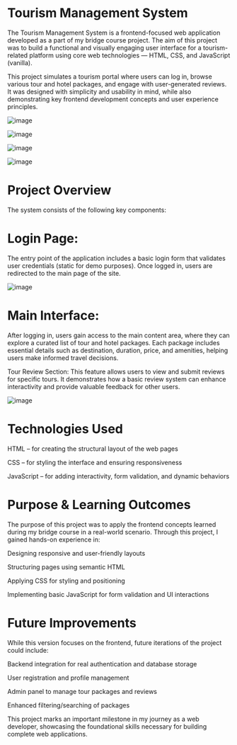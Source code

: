 
# Tourism Management System

The Tourism Management System is a frontend-focused web application developed as a part of my bridge course project. The aim of this project was to build a functional and visually engaging user interface for a tourism-related platform using core web technologies — HTML, CSS, and JavaScript (vanilla).

This project simulates a tourism portal where users can log in, browse various tour and hotel packages, and engage with user-generated reviews. It was designed with simplicity and usability in mind, while also demonstrating key frontend development concepts and user experience principles.

![image](https://github.com/user-attachments/assets/accdb1f1-ebdc-4b72-8cd8-c0c7e556f0fd)


![image](https://github.com/user-attachments/assets/3f8229b9-e2bd-4773-a9dc-20a1cce06770)



![image](https://github.com/user-attachments/assets/7dc2ed42-09f8-4156-b752-d881994bedd1)


![image](https://github.com/user-attachments/assets/39a4fd9d-70de-497c-ac5a-b0aa16e297fb)



# Project Overview

The system consists of the following key components:

# Login Page:
The entry point of the application includes a basic login form that validates user credentials (static for demo purposes). Once logged in, users are redirected to the main page of the site.

![image](https://github.com/user-attachments/assets/2bdef750-e39b-44a7-8147-e8ad963dfeb0)


# Main Interface:
After logging in, users gain access to the main content area, where they can explore a curated list of tour and hotel packages. Each package includes essential details such as destination, duration, price, and amenities, helping users make informed travel decisions.

Tour Review Section:
This feature allows users to view and submit reviews for specific tours. It demonstrates how a basic review system can enhance interactivity and provide valuable feedback for other users.

![image](https://github.com/user-attachments/assets/ae7d791a-d442-4ace-b8ce-8c693be9db38)


# Technologies Used

HTML – for creating the structural layout of the web pages

CSS – for styling the interface and ensuring responsiveness

JavaScript – for adding interactivity, form validation, and dynamic behaviors


# Purpose & Learning Outcomes

The purpose of this project was to apply the frontend concepts learned during my bridge course in a real-world scenario. Through this project, I gained hands-on experience in:

Designing responsive and user-friendly layouts

Structuring pages using semantic HTML

Applying CSS for styling and positioning

Implementing basic JavaScript for form validation and UI interactions


# Future Improvements

While this version focuses on the frontend, future iterations of the project could include:

Backend integration for real authentication and database storage

User registration and profile management

Admin panel to manage tour packages and reviews

Enhanced filtering/searching of packages


This project marks an important milestone in my journey as a web developer, showcasing the foundational skills necessary for building complete web applications.
